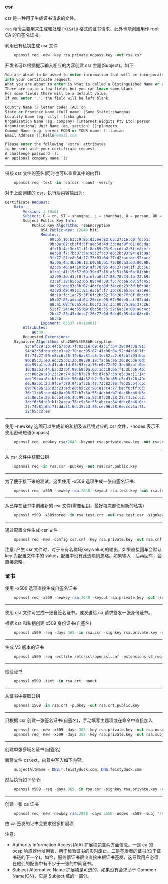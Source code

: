 
### csr

csr 是一种用于生成证书请求的文件。

`req` 命令主要用来生成和处理 `PKCS#10` 格式的证书请求，此外也能创建用作 root CA 的自签名证书。

利用已有私钥生成 csr 文件
```s
	openssl req -new -key rsa.private.nopass.key -out rsa.csr
```
开发者可以根据提示输入相应的内容创建 csr 主题(Subject)。如下:
```s
You are about to be asked to enter information that will be incorporated
into your certificate request.
What you are about to enter is what is called a Distinguished Name or a DN.
There are quite a few fields but you can leave some blank
For some fields there will be a default value,
If you enter '.', the field will be left blank.
-----
Country Name (2 letter code) [AU]:cn
State or Province Name (full name) [Some-State]:shanghai
Locality Name (eg, city) []:shanghai
Organization Name (eg, company) [Internet Widgits Pty Ltd]:person
Organizational Unit Name (eg, section) []:plumzero
Common Name (e.g. server FQDN or YOUR name) []:lumian
Email Address []:hello@email.com

Please enter the following 'extra' attributes
to be sent with your certificate request
A challenge password []:
An optional company name []:
```

----

校核 csr 文件的签名(同时也可以查看其中的内容)
```s
	openssl req -text -in rsa.csr -noout -verify
```
对于上面创建的 csr，执行后内容输出为:
```s
Certificate Request:
    Data:
        Version: 1 (0x0)
        Subject: C = cn, ST = shanghai, L = shanghai, O = person, OU = plumzero, CN = lumian, emailAddress = hello@email.com
        Subject Public Key Info:
            Public Key Algorithm: rsaEncryption
                RSA Public-Key: (2048 bit)
                Modulus:
                    00:b5:16:b3:39:85:d3:6e:82:65:27:16:c0:fd:51:
                    9b:8a:82:cb:fd:5f:ae:5d:4d:33:0a:9f:61:86:da:
                    df:10:4c:3e:81:11:8a:89:23:9a:cd:a2:5f:e8:ef:
                    ee:60:f7:7b:07:5a:95:2f:c3:e6:2b:93:94:e1:8a:
                    3f:77:21:e8:3d:27:73:03:04:27:d2:ac:dc:92:ac:
                    9a:0b:4a:4b:06:15:b9:5b:b1:75:80:a3:dd:86:90:
                    82:c6:46:a4:10:b9:af:78:95:46:27:b4:1f:2b:56:
                    b1:a1:41:15:57:69:39:d7:16:a3:51:66:6a:01:bb:
                    a2:99:2d:d1:f0:7a:ef:a0:57:88:78:44:2b:22:69:
                    c3:ef:38:b5:62:6b:88:4d:58:f5:7c:be:d8:5f:45:
                    00:22:da:93:3b:07:46:fe:8d:34:c0:23:3d:b0:90:
                    43:8d:d9:49:c1:8c:e2:6f:f7:3b:c6:6b:67:aa:9e:
                    dd:19:fc:1a:75:3f:0f:2b:52:70:20:7f:8f:8b:c9:
                    b5:07:85:ad:ad:04:26:ce:98:67:96:e0:af:82:dd:
                    08:a1:68:f6:a5:e2:b6:f2:8c:3c:90:75:86:27:26:
                    51:f7:24:4e:65:b9:6b:58:35:52:6a:7e:08:a8:4c:
                    2b:47:23:43:de:c7:26:77:9d:5d:d9:95:4b:08:c8:
                    56:8b
                Exponent: 65537 (0x10001)
        Attributes:
            a0:00
        Requested Extensions:
    Signature Algorithm: sha256WithRSAEncryption
         93:6f:79:1b:44:67:d9:7f:83:1e:69:4a:1f:54:39:04:3a:91:
         94:a2:5d:da:cb:e3:a2:70:ec:95:87:41:06:04:52:d4:66:7f:
         0f:74:27:50:e8:c6:25:19:6a:81:c5:1e:52:c2:63:bf:93:bb:
         90:85:31:e0:ed:25:dc:2b:88:80:18:fa:b6:a6:30:8c:de:0d:
         db:59:a1:cd:41:ab:1d:05:93:ca:75:e0:72:02:3e:38:af:0e:
         10:0a:b3:44:ba:d2:bf:99:b8:0a:63:1c:10:66:f1:2b:06:4b:
         cc:08:2e:a8:23:20:74:98:b7:78:fd:d7:b7:3b:e5:3a:11:14:
         dd:19:ea:8c:b3:c8:dc:56:d4:32:b2:fb:9c:65:c5:d3:28:49:
         d6:9a:b1:2d:9f:ef:80:94:af:2b:47:73:82:8e:f9:25:b4:cb:
         89:76:96:26:d3:23:ed:e0:b5:2c:98:81:c4:77:be:f6:ff:0c:
         36:11:b5:ce:d4:0a:96:57:b7:3a:55:4e:bd:b7:0c:6b:b8:b3:
         a3:0e:1e:2e:bc:b4:e6:4d:99:ca:52:8f:28:38:27:f1:5c:c3:
         3d:f6:6d:c8:b1:2a:ea:76:c9:3e:55:ab:ca:84:dd:c8:a6:0c:
         2f:74:81:6a:71:dd:31:6d:35:c3:36:ce:96:28:6e:cc:3a:71:
         22:b5:c2:ee
```
----

使用 -newkey 选项可以生成新的私钥及该私钥对应的 csr 文件，-nodes 表示不使用密码短语(nopass)
```s
	openssl req -newkey rsa:2048 -keyout rsa.private.new.key -out rsa.new.csr -nodes
```
----

从 csr 文件中获取公钥
```s
	openssl req -in rsa.csr -pubkey -out rsa.csr.public.key
```
----

为了便于接下来的测试，这里使用 -x509 选项生成一张自签名证书:
```s
	openssl req -x509 -newkey rsa:2048 -keyout rsa.test.key -out rsa.test.crt -nodes
```
----

从已存在证书中创建新的 csr 文件(需要私钥，最好每次都使用新的私钥)
```s
	openssl x509 -x509toreq -in rsa.test.crt -out rsa.test.csr -signkey rsa.test.key
```
----

通过配置文件生成 csr 文件
```s
	openssl req -new -config csr.cnf -key rsa.private.key -out rsa.cnf.csr
```
注意: 产生 csr 文件时，对于专有名称域(key:value)的输出，如果直接回车会默认 key 为配置文件中的 value，配置中没有此选项则忽略。如果输入 `.` 后再回车，会直接忽略。

### 证书

使用 -x509 选项直接生成自签名证书
```s
	openssl req -x509 -newkey rsa:2048 -keyout rsa.private.key -out rsa.crt
```
----

使用 csr 文件可生成一张自签名证书，或发送给 ca 请求签发一张身份证书。

根据 csr 和私钥创建 x509 身份证书(自签名)
```s
	openssl x509 -req -days 365 -in rsa.csr -signkey rsa.private.key -out rsa.crt
```
----

生成 V3 版本的证书
```s
    openssl x509 -req -extfile /etc/ssl/openssl.cnf -extensions v3_req -days 365 -in csr.pem -signkey pri.pem -out crt.pem
```
----

检验证书
```s
	openssl x509 -text -in rsa.crt -noout
```
----

从证书中提取公钥
```s
	openssl x509 -in rsa.crt -pubkey -out rsa.crt.public.key
```
----

只根据 csr 创建一张签名证书(自签名)，手动填写主题项或在命令中直接加入
```s
	openssl req -new -x509 -days 365 -key rsa.private.key -out rsa.nosubject.crt
	openssl req -new -x509 -days 365 -key rsa.private.key -out rsa.subject.crt -subj "/C=GB/L=London/O=Feisty Duck Ltd/CN=www.feistyduck.com"
```

----

创建单张多域名证书(自签名)

新建文件 csr.ext，向其中写入如下内容:
```s
	subjectAltName = DNS:*.feistyduck.com, DNS:feistyduck.com
```
然后执行如下命令:
```s
	openssl x509 -req -days 365 -in rsa.csr -signkey rsa.private.key -out rsa.ext.crt -extfile csr.ext
```
----

创建一张 ca 证书
```s
	openssl req -new -newkey rsa:2048 -days 3650 -nodes -x509 -subj "/C=CN/ST=JiangSu/L=NanJing/O=Company/OU=Department" -keyout ca.private.pem -out ca.pem
```

由 ca 签发的证书会要求很多扩展项

注意:
- Authority Information Access(AIA) 扩展项包含两方面信息。一是 ca 的 ocsp 响应器地址列表，用于检验证书的实时废止。二是签发者的证书(位于证书链的下一个)。如今，服务器证书很少直接由根证书签发，这导致用户必须在他们的配置中有不少于一张的中间证书。
- Subject Alternative Name 扩展项是可选的，如果没有会求助于 Common Name(CN)，它是 Subject 域的一部分。
